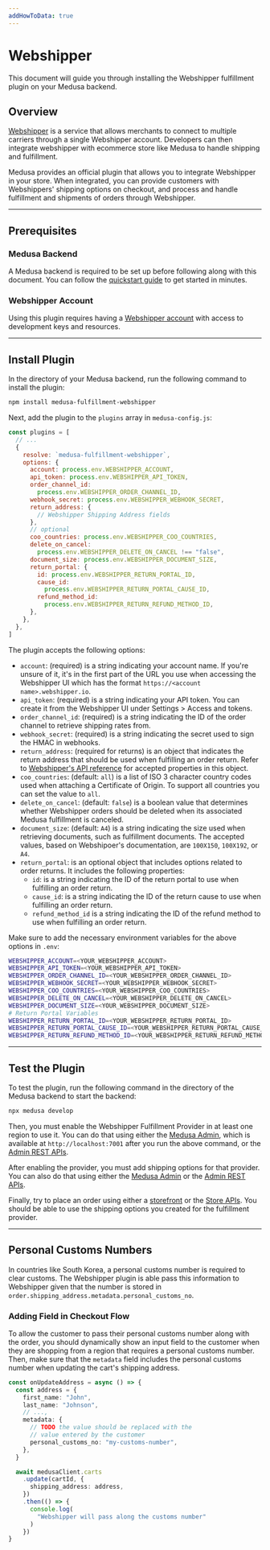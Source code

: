 ```yaml
---
addHowToData: true
---
```


# Webshipper

This document will guide you through installing the Webshipper fulfillment plugin on your Medusa backend.

## Overview

[Webshipper](https://webshipper.com/) is a service that allows merchants to connect to multiple carriers through a single Webshipper account. Developers can then integrate webshipper with ecommerce store like Medusa to handle shipping and fulfillment.

Medusa provides an official plugin that allows you to integrate Webshipper in your store. When integrated, you can provide customers with Webshippers' shipping options on checkout, and process and handle fulfillment and shipments of orders through Webshipper.

---

## Prerequisites

### Medusa Backend

A Medusa backend is required to be set up before following along with this document. You can follow the [quickstart guide](../../create-medusa-app.mdx) to get started in minutes.

### Webshipper Account

Using this plugin requires having a [Webshipper account](https://webshipper.com/) with access to development keys and resources.

---

## Install Plugin

In the directory of your Medusa backend, run the following command to install the plugin:

```bash npm2yarn
npm install medusa-fulfillment-webshipper
```

Next, add the plugin to the `plugins` array in `medusa-config.js`:

```js title="medusa-config.js"
const plugins = [
  // ...
  {
    resolve: `medusa-fulfillment-webshipper`,
    options: {
      account: process.env.WEBSHIPPER_ACCOUNT,
      api_token: process.env.WEBSHIPPER_API_TOKEN,
      order_channel_id: 
        process.env.WEBSHIPPER_ORDER_CHANNEL_ID,
      webhook_secret: process.env.WEBSHIPPER_WEBHOOK_SECRET,
      return_address: {
        // Webshipper Shipping Address fields
      },
      // optional
      coo_countries: process.env.WEBSHIPPER_COO_COUNTRIES,
      delete_on_cancel: 
        process.env.WEBSHIPPER_DELETE_ON_CANCEL !== "false",
      document_size: process.env.WEBSHIPPER_DOCUMENT_SIZE,
      return_portal: {
        id: process.env.WEBSHIPPER_RETURN_PORTAL_ID,
        cause_id: 
          process.env.WEBSHIPPER_RETURN_PORTAL_CAUSE_ID,
        refund_method_id: 
          process.env.WEBSHIPPER_RETURN_REFUND_METHOD_ID,
      },
    },
  },
]
```

The plugin accepts the following options:

- `account`: (required) is a string indicating your account name. If you're unsure of it, it's in the first part of the URL you use when accessing the Webshipper UI which has the format `https://<account name>.webshipper.io`.
- `api_token`: (required) is a string indicating your API token. You can create it from the Webshipper UI under Settings > Access and tokens.
- `order_channel_id`: (required) is a string indicating the ID of the order channel to retrieve shipping rates from.
- `webhook_secret`: (required) is a string indicating the secret used to sign the HMAC in webhooks.
- `return_address`: (required for returns) is an object that indicates the return address that should be used when fulfilling an order return. Refer to [Webshipper's API reference](https://docs.webshipper.io/#shipping_addresses) for accepted properties in this object.
- `coo_countries`: (default: `all`) is a list of ISO 3 character country codes used when attaching a Certificate of Origin. To support all countries you can set the value to `all`.
- `delete_on_cancel`: (default: `false`) is a boolean value that determines whether Webshipper orders should be deleted when its associated Medusa fulfillment is canceled.
- `document_size`: (default: `A4`) is a string indicating the size used when retrieving documents, such as fulfillment documents. The accepted values, based on Webshipoer's documentation, are `100X150`, `100X192`, or `A4`.
- `return_portal`: is an optional object that includes options related to order returns. It includes the following properties:
  - `id`: is a string indicating the ID of the return portal to use when fulfilling an order return.
  - `cause_id`: is a string indicating the ID of the return cause to use when fulfilling an order return.
  - `refund_method_id` is a string indicating the ID of the refund method to use when fulfilling an order return.

Make sure to add the necessary environment variables for the above options in `.env`:

```bash
WEBSHIPPER_ACCOUNT=<YOUR_WEBSHIPPER_ACCOUNT>
WEBSHIPPER_API_TOKEN=<YOUR_WEBSHIPPER_API_TOKEN>
WEBSHIPPER_ORDER_CHANNEL_ID=<YOUR_WEBSHIPPER_ORDER_CHANNEL_ID>
WEBSHIPPER_WEBHOOK_SECRET=<YOUR_WEBSHIPPER_WEBHOOK_SECRET>
WEBSHIPPER_COO_COUNTRIES=<YOUR_WEBSHIPPER_COO_COUNTRIES>
WEBSHIPPER_DELETE_ON_CANCEL=<YOUR_WEBSHIPPER_DELETE_ON_CANCEL>
WEBSHIPPER_DOCUMENT_SIZE=<YOUR_WEBSHIPPER_DOCUMENT_SIZE>
# Return Portal Variables
WEBSHIPPER_RETURN_PORTAL_ID=<YOUR_WEBSHIPPER_RETURN_PORTAL_ID>
WEBSHIPPER_RETURN_PORTAL_CAUSE_ID=<YOUR_WEBSHIPPER_RETURN_PORTAL_CAUSE_ID>
WEBSHIPPER_RETURN_REFUND_METHOD_ID=<YOUR_WEBSHIPPER_RETURN_REFUND_METHOD_ID>
```

---

## Test the Plugin

To test the plugin, run the following command in the directory of the Medusa backend to start the backend:

```bash
npx medusa develop
```

Then, you must enable the Webshipper Fulfillment Provider in at least one region to use it. You can do that using either the [Medusa Admin](../../user-guide/regions/providers.mdx), which is available at `http://localhost:7001` after you run the above command, or the [Admin REST APIs](../../modules/regions-and-currencies/admin/manage-regions.mdx).

After enabling the provider, you must add shipping options for that provider. You can also do that using either the [Medusa Admin](../../user-guide/regions/shipping-options.mdx) or the [Admin REST APIs](../../modules/regions-and-currencies/admin/manage-regions.mdx#add-a-shipping-option-to-a-region).

Finally, try to place an order using either a [storefront](../../starters/nextjs-medusa-starter.mdx) or the [Store APIs](https://docs.medusajs.com/api/store). You should be able to use the shipping options you created for the fulfillment provider.

---

## Personal Customs Numbers

In countries like South Korea, a personal customs number is required to clear customs. The Webshipper plugin is able pass this information to Webshipper given that the number is stored in `order.shipping_address.metadata.personal_customs_no`.

### Adding Field in Checkout Flow

To allow the customer to pass their personal customs number along with the order, you should dynamically show an input field to the customer when they are shopping from a region that requires a personal customs number. Then, make sure that the `metadata` field includes the personal customs number when updating the cart's shipping address.

```ts
const onUpdateAddress = async () => {
  const address = {
    first_name: "John",
    last_name: "Johnson",
    // ...,
    metadata: {
      // TODO the value should be replaced with the
      // value entered by the customer
      personal_customs_no: "my-customs-number",
    },
  }

  await medusaClient.carts
    .update(cartId, {
      shipping_address: address,
    })
    .then(() => {
      console.log(
        "Webshipper will pass along the customs number"
      )
    })
}
```
